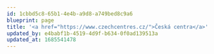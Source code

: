 ```yaml
---
id: 1cbbd5c8-65b1-4e4b-a9d8-a749bed8c9a6
blueprint: page
title: '<a href="https://www.czechcentres.cz/">Česká centra</a>'
updated_by: e4babf1b-4519-4d9f-b634-0f0ad139513a
updated_at: 1685541478
---
```

